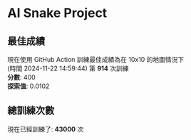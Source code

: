 
# AI Snake Project

## **最佳成績**
現在使用 GitHub Action 訓練最佳成績為在 10x10 的地圖情況下  
(時間 2024-11-22 14:59:44) 第 **914** 次訓練  
**分數**: 400  
**探索值**: 0.0102

## 總訓練次數
現在已經訓練了: **43000** 次
